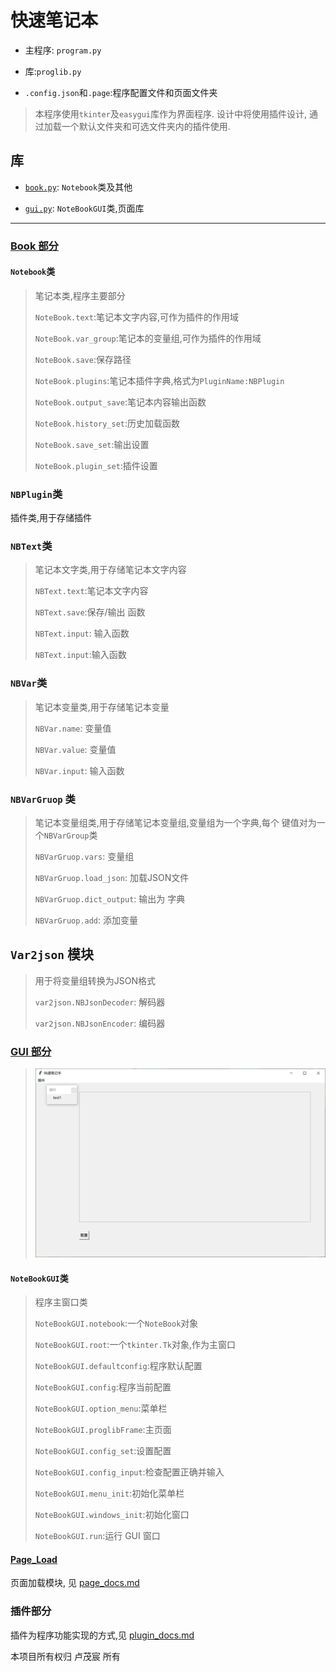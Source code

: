# 快速笔记本

- 主程序: `program.py`

- 库:`proglib.py`

- `.config.json`和`.page`:程序配置文件和页面文件夹

> 本程序使用`tkinter`及`easygui`库作为界面程序. 设计中将使用插件设计, 通过加载一个默认文件夹和可选文件夹内的插件使用.

## 库

- [`book.py`](./proglib/book.py): `Notebook`类及其他

- [`gui.py`](./proglib/gui.py): `NoteBookGUI`类,页面库

---

### [Book 部分](./proglib/book.py)

#### `Notebook`类

>笔记本类,程序主要部分
>
> `NoteBook.text`:笔记本文字内容,可作为插件的作用域
>
> `NoteBook.var_group`:笔记本的变量组,可作为插件的作用域
>
>`NoteBook.save`:保存路径
>
>`NoteBook.plugins`:笔记本插件字典,格式为`PluginName:NBPlugin`
>
>`NoteBook.output_save`:笔记本内容输出函数
>
>`NoteBook.history_set`:历史加载函数
>
>`NoteBook.save_set`:输出设置
>
>`NoteBook.plugin_set`:插件设置

### `NBPlugin`类

插件类,用于存储插件

### `NBText`类

> 笔记本文字类,用于存储笔记本文字内容
>
> `NBText.text`:笔记本文字内容
>
> `NBText.save`:保存/输出 函数
>
> `NBText.input`: 输入函数
>
> `NBText.input`:输入函数

### `NBVar`类

> 笔记本变量类,用于存储笔记本变量
>
> `NBVar.name`: 变量值
>
> `NBVar.value`: 变量值
>
> `NBVar.input`: 输入函数

### `NBVarGruop` 类

> 笔记本变量组类,用于存储笔记本变量组,变量组为一个字典,每个 键值对为一个`NBVarGroup`类
>
> `NBVarGruop.vars`: 变量组
>
> `NBVarGruop.load_json`: 加载JSON文件
>
> `NBVarGruop.dict_output`: 输出为 字典
>
> `NBVarGruop.add`: 添加变量

## `Var2json` 模块

> 用于将变量组转换为JSON格式
>
> `var2json.NBJsonDecoder`: 解码器
>
> `var2json.NBJsonEncoder`: 编码器

### [GUI 部分](./proglib/book.py)

>![Windows](./gui.png)
>
#### `NoteBookGUI`类

> 程序主窗口类
>
> `NoteBookGUI.notebook`:一个`NoteBook`对象
>
>`NoteBookGUI.root`:一个`tkinter.Tk`对象,作为主窗口
>
>`NoteBookGUI.defaultconfig`:程序默认配置
>
>`NoteBookGUI.config`:程序当前配置
>
> `NoteBookGUI.option_menu`:菜单栏
>
> `NoteBookGUI.proglibFrame`:主页面
>
>`NoteBookGUI.config_set`:设置配置
>
>`NoteBookGUI.config_input`:检查配置正确并输入
>
>`NoteBookGUI.menu_init`:初始化菜单栏
>
>`NoteBookGUI.windows_init`:初始化窗口
>
>`NoteBookGUI.run`:运行 GUI 窗口

#### [Page_Load](./proglib/gui/page_load.py)

页面加载模块, 见 [page_docs.md](./page_docs.md)

### 插件部分

插件为程序功能实现的方式,见 [plugin_docs.md](./plugin_docs.md)

本项目所有权归 卢茂宸 所有
